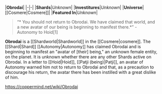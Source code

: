 |**Obrodai**|
|-|-|
|**Shards**|*Unknown*|
|**Investitures**|*Unknown*|
|**Universe**|[[Cosmere\|Cosmere]]|
|**Featured In**|*Unknown*|

>“* You should not return to Obrodai. We have claimed that world, and a new avatar of our being is beginning to manifest there.*”
\- Autonomy to Hoid[1]


**Obrodai** is a [[Shardworld\|Shardworld]] in the [[Cosmere\|cosmere]].
The [[Shard\|Shard]] [[Autonomy\|Autonomy]] has claimed Obrodai and is beginning to manifest an "avatar of [their] being," an unknown female entity, on the planet. It is unknown whether there are any other Shards active on Obrodai.
In a letter to [[Hoid\|Hoid]], [[Patji (being)\|Patji]], an avatar of Autonomy warned him not to return to Obrodai and that, as a precaution to discourage his return, the avatar there has been instilled with a great dislike of him.



https://coppermind.net/wiki/Obrodai